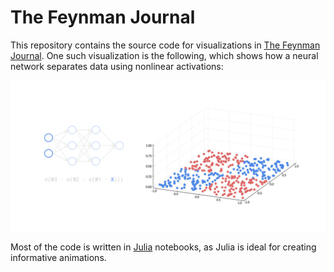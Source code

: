# The Feynman Journal

This repository contains the source code for visualizations in [The Feynman Journal](https://medium.com/the-feynman-journal). One such visualization is the following, which shows how a neural network separates data using nonlinear activations:

![MLP nonlinear](images/mlp_nonlinear.gif)

Most of the code is written in [Julia](https://julialang.org/) notebooks, as Julia is ideal for creating informative animations.
